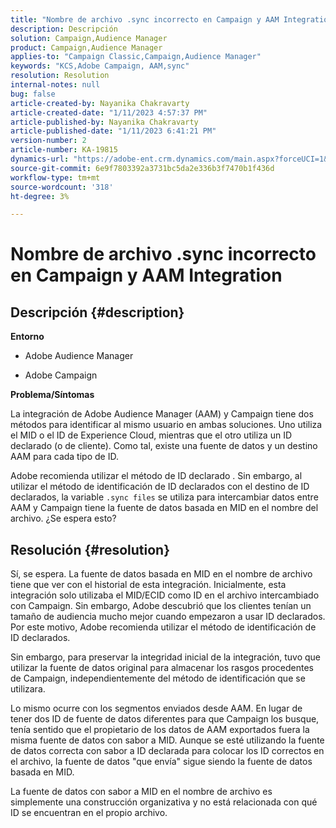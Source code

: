 ```yaml
---
title: "Nombre de archivo .sync incorrecto en Campaign y AAM Integration"
description: Descripción
solution: Campaign,Audience Manager
product: Campaign,Audience Manager
applies-to: "Campaign Classic,Campaign,Audience Manager"
keywords: "KCS,Adobe Campaign, AAM,sync"
resolution: Resolution
internal-notes: null
bug: false
article-created-by: Nayanika Chakravarty
article-created-date: "1/11/2023 4:57:37 PM"
article-published-by: Nayanika Chakravarty
article-published-date: "1/11/2023 6:41:21 PM"
version-number: 2
article-number: KA-19815
dynamics-url: "https://adobe-ent.crm.dynamics.com/main.aspx?forceUCI=1&pagetype=entityrecord&etn=knowledgearticle&id=473a7a0b-d191-ed11-aad1-6045bd006e5a"
source-git-commit: 6e9f7803392a3731bc5da2e336b3f7470b1f436d
workflow-type: tm+mt
source-wordcount: '318'
ht-degree: 3%

---
```


# Nombre de archivo .sync incorrecto en Campaign y AAM Integration

## Descripción {#description}


<b>Entorno</b>

- Adobe Audience Manager

- Adobe Campaign

<b>Problema/Síntomas</b>

La integración de Adobe Audience Manager (AAM) y Campaign tiene dos métodos para identificar al mismo usuario en ambas soluciones. Uno utiliza el MID o el ID de Experience Cloud, mientras que el otro utiliza un ID declarado (o de cliente). Como tal, existe una fuente de datos y un destino AAM para cada tipo de ID.

Adobe recomienda utilizar el método de ID declarado . Sin embargo, al utilizar el método de identificación de ID declarados con el destino de ID declarados, la variable `.sync files` se utiliza para intercambiar datos entre AAM y Campaign tiene la fuente de datos basada en MID en el nombre del archivo. ¿Se espera esto?


## Resolución {#resolution}


Sí, se espera. La fuente de datos basada en MID en el nombre de archivo tiene que ver con el historial de esta integración. Inicialmente, esta integración solo utilizaba el MID/ECID como ID en el archivo intercambiado con Campaign. Sin embargo, Adobe descubrió que los clientes tenían un tamaño de audiencia mucho mejor cuando empezaron a usar ID declarados. Por este motivo, Adobe recomienda utilizar el método de identificación de ID declarados.

Sin embargo, para preservar la integridad inicial de la integración, tuvo que utilizar la fuente de datos original para almacenar los rasgos procedentes de Campaign, independientemente del método de identificación que se utilizara.

Lo mismo ocurre con los segmentos enviados desde AAM. En lugar de tener dos ID de fuente de datos diferentes para que Campaign los busque, tenía sentido que el propietario de los datos de AAM exportados fuera la misma fuente de datos con sabor a MID. Aunque se esté utilizando la fuente de datos correcta con sabor a ID declarada para colocar los ID correctos en el archivo, la fuente de datos &quot;que envía&quot; sigue siendo la fuente de datos basada en MID.

La fuente de datos con sabor a MID en el nombre de archivo es simplemente una construcción organizativa y no está relacionada con qué ID se encuentran en el propio archivo.
